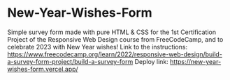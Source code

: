 # New-Year-Wishes-Form
Simple survey form made with pure HTML & CSS for the 1st Certification Project of the Responsive Web Design course from FreeCodeCamp, and to celebrate 2023 with New Year wishes!
Link to the instructions: https://www.freecodecamp.org/learn/2022/responsive-web-design/build-a-survey-form-project/build-a-survey-form
Deploy link: https://new-year-wishes-form.vercel.app/
